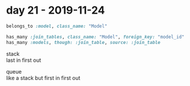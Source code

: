# day 21 - 2019-11-24

```ruby
belongs_to :model, class_name: "Model"  

has_many :join_tables, class_name: "Model", foreign_key: "model_id"  
has_many :models, though: :join_table, source: :join_table  
```

stack  
last in first out  

queue  
like a stack but first in first out  

